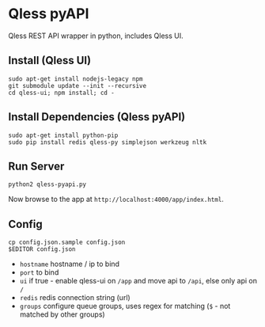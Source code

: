 # Qless pyAPI

Qless REST API wrapper in python, includes Qless UI.

## Install (Qless UI)

```
sudo apt-get install nodejs-legacy npm
git submodule update --init --recursive
cd qless-ui; npm install; cd -
```

## Install Dependencies (Qless pyAPI)
```
sudo apt-get install python-pip
sudo pip install redis qless-py simplejson werkzeug nltk
```


## Run Server

```
python2 qless-pyapi.py
```

Now browse to the app at `http://localhost:4000/app/index.html`.


## Config
```
cp config.json.sample config.json
$EDITOR config.json
```

* `hostname` hostname / ip to bind
* `port` to bind
* `ui` if true - enable qless-ui on `/app` and move api to `/api`, else only api on `/`
* `redis` redis connection string (url)
* `groups` configure queue groups, uses regex for matching (`$` - not matched by other groups)

